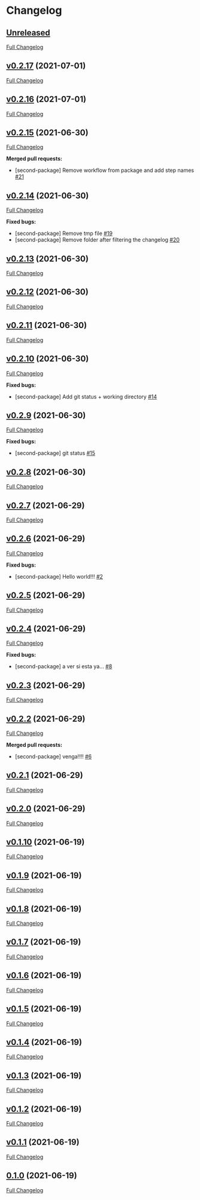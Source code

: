 # Changelog

## [Unreleased](https://github.com/kpicaza/monorepo-test/tree/HEAD)

[Full Changelog](https://github.com/kpicaza/monorepo-test/compare/v0.2.17...HEAD)

## [v0.2.17](https://github.com/kpicaza/monorepo-test/tree/v0.2.17) (2021-07-01)

[Full Changelog](https://github.com/kpicaza/monorepo-test/compare/v0.2.16...v0.2.17)

## [v0.2.16](https://github.com/kpicaza/monorepo-test/tree/v0.2.16) (2021-07-01)

[Full Changelog](https://github.com/kpicaza/monorepo-test/compare/v0.2.15...v0.2.16)

## [v0.2.15](https://github.com/kpicaza/monorepo-test/tree/v0.2.15) (2021-06-30)

[Full Changelog](https://github.com/kpicaza/monorepo-test/compare/v0.2.14...v0.2.15)

**Merged pull requests:**

- \[second-package\] Remove workflow from package and add step names [\#21](https://github.com/kpicaza/monorepo-test/pull/21)

## [v0.2.14](https://github.com/kpicaza/monorepo-test/tree/v0.2.14) (2021-06-30)

[Full Changelog](https://github.com/kpicaza/monorepo-test/compare/v0.2.13...v0.2.14)

**Fixed bugs:**

- \[second-package\] Remove tmp file [\#19](https://github.com/kpicaza/monorepo-test/issues/19)
- \[second-package\] Remove folder after filtering the changelog [\#20](https://github.com/kpicaza/monorepo-test/pull/20)

## [v0.2.13](https://github.com/kpicaza/monorepo-test/tree/v0.2.13) (2021-06-30)

[Full Changelog](https://github.com/kpicaza/monorepo-test/compare/v0.2.12...v0.2.13)

## [v0.2.12](https://github.com/kpicaza/monorepo-test/tree/v0.2.12) (2021-06-30)

[Full Changelog](https://github.com/kpicaza/monorepo-test/compare/v0.2.11...v0.2.12)

## [v0.2.11](https://github.com/kpicaza/monorepo-test/tree/v0.2.11) (2021-06-30)

[Full Changelog](https://github.com/kpicaza/monorepo-test/compare/v0.2.10...v0.2.11)

## [v0.2.10](https://github.com/kpicaza/monorepo-test/tree/v0.2.10) (2021-06-30)

[Full Changelog](https://github.com/kpicaza/monorepo-test/compare/v0.2.9...v0.2.10)

**Fixed bugs:**

- \[second-package\] Add git status + working directory [\#14](https://github.com/kpicaza/monorepo-test/pull/14)

## [v0.2.9](https://github.com/kpicaza/monorepo-test/tree/v0.2.9) (2021-06-30)

[Full Changelog](https://github.com/kpicaza/monorepo-test/compare/v0.2.8...v0.2.9)

**Fixed bugs:**

- \[second-package\] git status [\#15](https://github.com/kpicaza/monorepo-test/issues/15)

## [v0.2.8](https://github.com/kpicaza/monorepo-test/tree/v0.2.8) (2021-06-30)

[Full Changelog](https://github.com/kpicaza/monorepo-test/compare/v0.2.7...v0.2.8)

## [v0.2.7](https://github.com/kpicaza/monorepo-test/tree/v0.2.7) (2021-06-29)

[Full Changelog](https://github.com/kpicaza/monorepo-test/compare/v0.2.6...v0.2.7)

## [v0.2.6](https://github.com/kpicaza/monorepo-test/tree/v0.2.6) (2021-06-29)

[Full Changelog](https://github.com/kpicaza/monorepo-test/compare/v0.2.5...v0.2.6)

**Fixed bugs:**

- \[second-package\] Hello world!!! [\#2](https://github.com/kpicaza/monorepo-test/issues/2)

## [v0.2.5](https://github.com/kpicaza/monorepo-test/tree/v0.2.5) (2021-06-29)

[Full Changelog](https://github.com/kpicaza/monorepo-test/compare/v0.2.4...v0.2.5)

## [v0.2.4](https://github.com/kpicaza/monorepo-test/tree/v0.2.4) (2021-06-29)

[Full Changelog](https://github.com/kpicaza/monorepo-test/compare/v0.2.3...v0.2.4)

**Fixed bugs:**

- \[second-package\] a ver si esta ya... [\#8](https://github.com/kpicaza/monorepo-test/pull/8)

## [v0.2.3](https://github.com/kpicaza/monorepo-test/tree/v0.2.3) (2021-06-29)

[Full Changelog](https://github.com/kpicaza/monorepo-test/compare/v0.2.2...v0.2.3)

## [v0.2.2](https://github.com/kpicaza/monorepo-test/tree/v0.2.2) (2021-06-29)

[Full Changelog](https://github.com/kpicaza/monorepo-test/compare/v0.2.1...v0.2.2)

**Merged pull requests:**

- \[second-package\] venga!!!! [\#6](https://github.com/kpicaza/monorepo-test/pull/6)

## [v0.2.1](https://github.com/kpicaza/monorepo-test/tree/v0.2.1) (2021-06-29)

[Full Changelog](https://github.com/kpicaza/monorepo-test/compare/v0.2.0...v0.2.1)

## [v0.2.0](https://github.com/kpicaza/monorepo-test/tree/v0.2.0) (2021-06-29)

[Full Changelog](https://github.com/kpicaza/monorepo-test/compare/v0.1.10...v0.2.0)

## [v0.1.10](https://github.com/kpicaza/monorepo-test/tree/v0.1.10) (2021-06-19)

[Full Changelog](https://github.com/kpicaza/monorepo-test/compare/v0.1.9...v0.1.10)

## [v0.1.9](https://github.com/kpicaza/monorepo-test/tree/v0.1.9) (2021-06-19)

[Full Changelog](https://github.com/kpicaza/monorepo-test/compare/v0.1.8...v0.1.9)

## [v0.1.8](https://github.com/kpicaza/monorepo-test/tree/v0.1.8) (2021-06-19)

[Full Changelog](https://github.com/kpicaza/monorepo-test/compare/v0.1.7...v0.1.8)

## [v0.1.7](https://github.com/kpicaza/monorepo-test/tree/v0.1.7) (2021-06-19)

[Full Changelog](https://github.com/kpicaza/monorepo-test/compare/v0.1.6...v0.1.7)

## [v0.1.6](https://github.com/kpicaza/monorepo-test/tree/v0.1.6) (2021-06-19)

[Full Changelog](https://github.com/kpicaza/monorepo-test/compare/v0.1.5...v0.1.6)

## [v0.1.5](https://github.com/kpicaza/monorepo-test/tree/v0.1.5) (2021-06-19)

[Full Changelog](https://github.com/kpicaza/monorepo-test/compare/v0.1.4...v0.1.5)

## [v0.1.4](https://github.com/kpicaza/monorepo-test/tree/v0.1.4) (2021-06-19)

[Full Changelog](https://github.com/kpicaza/monorepo-test/compare/v0.1.3...v0.1.4)

## [v0.1.3](https://github.com/kpicaza/monorepo-test/tree/v0.1.3) (2021-06-19)

[Full Changelog](https://github.com/kpicaza/monorepo-test/compare/v0.1.2...v0.1.3)

## [v0.1.2](https://github.com/kpicaza/monorepo-test/tree/v0.1.2) (2021-06-19)

[Full Changelog](https://github.com/kpicaza/monorepo-test/compare/v0.1.1...v0.1.2)

## [v0.1.1](https://github.com/kpicaza/monorepo-test/tree/v0.1.1) (2021-06-19)

[Full Changelog](https://github.com/kpicaza/monorepo-test/compare/0.1.0...v0.1.1)

## [0.1.0](https://github.com/kpicaza/monorepo-test/tree/0.1.0) (2021-06-19)

[Full Changelog](https://github.com/kpicaza/monorepo-test/compare/f7db58031a9c110a8273b0bf577110890c0705af...0.1.0)
